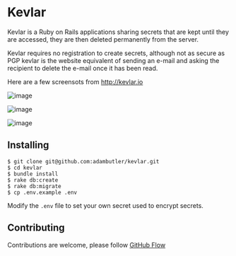 # Kevlar

Kevlar is a Ruby on Rails applications sharing secrets that are kept until they are accessed, they are then deleted permanently from the server.

Kevlar requires no registration to create secrets, although not as secure as PGP kevlar is the website equivalent of sending an e-mail and asking the recipient
to delete the e-mail once it has been read.

Here are a few screensots from http://kevlar.io

![image](https://cloud.githubusercontent.com/assets/1238468/4661977/0080baae-552b-11e4-8349-02a211c5cc2f.png)

![image](https://cloud.githubusercontent.com/assets/1238468/4661980/08b24ff8-552b-11e4-9153-0263fa3f22ad.png)

![image](https://cloud.githubusercontent.com/assets/1238468/4661983/10b92e7e-552b-11e4-9e56-b54adb51847d.png)


## Installing

```
$ git clone git@github.com:adambutler/kevlar.git
$ cd kevlar
$ bundle install
$ rake db:create
$ rake db:migrate
$ cp .env.example .env
```

Modify the `.env` file to set your own secret used to encrypt secrets.

## Contributing

Contributions are welcome, please follow [GitHub Flow](https://guides.github.com/introduction/flow/index.html)
